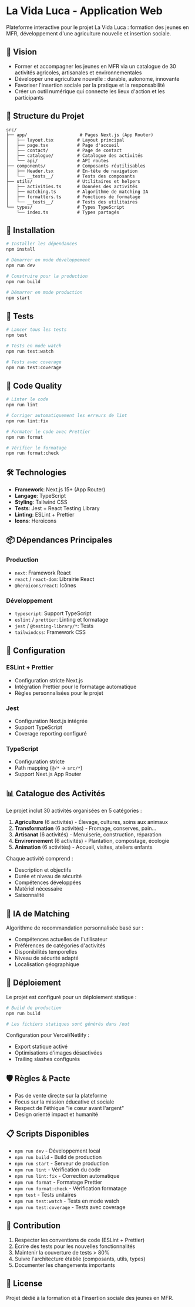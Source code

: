 # La Vida Luca - Application Web

Plateforme interactive pour le projet La Vida Luca : formation des jeunes en MFR, développement d'une agriculture nouvelle et insertion sociale.

## 🎯 Vision

- Former et accompagner les jeunes en MFR via un catalogue de 30 activités agricoles, artisanales et environnementales
- Développer une agriculture nouvelle : durable, autonome, innovante
- Favoriser l'insertion sociale par la pratique et la responsabilité
- Créer un outil numérique qui connecte les lieux d'action et les participants

## 📁 Structure du Projet

```
src/
├── app/                    # Pages Next.js (App Router)
│   ├── layout.tsx         # Layout principal
│   ├── page.tsx           # Page d'accueil
│   ├── contact/           # Page de contact
│   ├── catalogue/         # Catalogue des activités
│   └── api/               # API routes
├── components/            # Composants réutilisables
│   ├── Header.tsx         # En-tête de navigation
│   └── __tests__/         # Tests des composants
├── utils/                 # Utilitaires et helpers
│   ├── activities.ts      # Données des activités
│   ├── matching.ts        # Algorithme de matching IA
│   ├── formatters.ts      # Fonctions de formatage
│   └── __tests__/         # Tests des utilitaires
└── types/                 # Types TypeScript
    └── index.ts           # Types partagés
```

## 🚀 Installation

```bash
# Installer les dépendances
npm install

# Démarrer en mode développement
npm run dev

# Construire pour la production
npm run build

# Démarrer en mode production
npm start
```

## 🧪 Tests

```bash
# Lancer tous les tests
npm test

# Tests en mode watch
npm run test:watch

# Tests avec coverage
npm run test:coverage
```

## 🎨 Code Quality

```bash
# Linter le code
npm run lint

# Corriger automatiquement les erreurs de lint
npm run lint:fix

# Formater le code avec Prettier
npm run format

# Vérifier le formatage
npm run format:check
```

## 🛠️ Technologies

- **Framework**: Next.js 15+ (App Router)
- **Langage**: TypeScript
- **Styling**: Tailwind CSS
- **Tests**: Jest + React Testing Library
- **Linting**: ESLint + Prettier
- **Icons**: Heroicons

## 📦 Dépendances Principales

### Production

- `next`: Framework React
- `react` / `react-dom`: Librairie React
- `@heroicons/react`: Icônes

### Développement

- `typescript`: Support TypeScript
- `eslint` / `prettier`: Linting et formatage
- `jest` / `@testing-library/*`: Tests
- `tailwindcss`: Framework CSS

## 🔧 Configuration

### ESLint + Prettier

- Configuration stricte Next.js
- Intégration Prettier pour le formatage automatique
- Règles personnalisées pour le projet

### Jest

- Configuration Next.js intégrée
- Support TypeScript
- Coverage reporting configuré

### TypeScript

- Configuration stricte
- Path mapping (`@/*` → `src/*`)
- Support Next.js App Router

## 📊 Catalogue des Activités

Le projet inclut 30 activités organisées en 5 catégories :

1. **Agriculture** (6 activités) - Élevage, cultures, soins aux animaux
2. **Transformation** (6 activités) - Fromage, conserves, pain...
3. **Artisanat** (6 activités) - Menuiserie, construction, réparation
4. **Environnement** (6 activités) - Plantation, compostage, écologie
5. **Animation** (6 activités) - Accueil, visites, ateliers enfants

Chaque activité comprend :

- Description et objectifs
- Durée et niveau de sécurité
- Compétences développées
- Matériel nécessaire
- Saisonnalité

## 🤖 IA de Matching

Algorithme de recommandation personnalisée basé sur :

- Compétences actuelles de l'utilisateur
- Préférences de catégories d'activités
- Disponibilités temporelles
- Niveau de sécurité adapté
- Localisation géographique

## 🚀 Déploiement

Le projet est configuré pour un déploiement statique :

```bash
# Build de production
npm run build

# Les fichiers statiques sont générés dans /out
```

Configuration pour Vercel/Netlify :

- Export statique activé
- Optimisations d'images désactivées
- Trailing slashes configurés

## 🛡️ Règles & Pacte

- Pas de vente directe sur la plateforme
- Focus sur la mission éducative et sociale
- Respect de l'éthique "le cœur avant l'argent"
- Design orienté impact et humanité

## 📋 Scripts Disponibles

- `npm run dev` - Développement local
- `npm run build` - Build de production
- `npm run start` - Serveur de production
- `npm run lint` - Vérification du code
- `npm run lint:fix` - Correction automatique
- `npm run format` - Formatage Prettier
- `npm run format:check` - Vérification formatage
- `npm test` - Tests unitaires
- `npm run test:watch` - Tests en mode watch
- `npm run test:coverage` - Tests avec coverage

## 🤝 Contribution

1. Respecter les conventions de code (ESLint + Prettier)
2. Écrire des tests pour les nouvelles fonctionnalités
3. Maintenir la couverture de tests > 80%
4. Suivre l'architecture établie (composants, utils, types)
5. Documenter les changements importants

## 📄 License

Projet dédié à la formation et à l'insertion sociale des jeunes en MFR.
